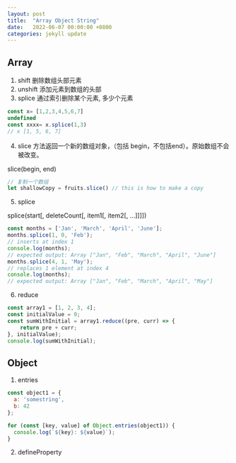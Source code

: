 ```yaml
---
layout: post
title:  "Array Object String"
date:   2022-06-07 00:00:00 +0800
categories: jekyll update
---
```


## Array

1. shift 删除数组头部元素
2. unshift 添加元素到数组的头部
3. splice 通过索引删除某个元素, 多少个元素

```js
const x= [1,2,3,4,5,6,7]
undefined
const xxxx= x.splice(1,3)
// x [1, 5, 6, 7]
```

4. slice 方法返回一个新的数组对象，（包括 begin，不包括end）。原始数组不会被改变。

slice(begin, end)
```js
// 复制一个数组
let shallowCopy = fruits.slice() // this is how to make a copy
```

5. splice

splice(start[, deleteCount[, item1[, item2[, ...]]]])

```js
const months = ['Jan', 'March', 'April', 'June'];
months.splice(1, 0, 'Feb');
// inserts at index 1
console.log(months);
// expected output: Array ["Jan", "Feb", "March", "April", "June"]
months.splice(4, 1, 'May');
// replaces 1 element at index 4
console.log(months);
// expected output: Array ["Jan", "Feb", "March", "April", "May"]
```

6. reduce

```js
const array1 = [1, 2, 3, 4];
const initialValue = 0;
const sumWithInitial = array1.reduce((pre, curr) => {
    return pre + curr;
}, initialValue);
console.log(sumWithInitial);
```

## Object

1. entries

```js
const object1 = {
  a: 'somestring',
  b: 42
};

for (const [key, value] of Object.entries(object1)) {
  console.log(`${key}: ${value}`);
}
```

2. defineProperty





